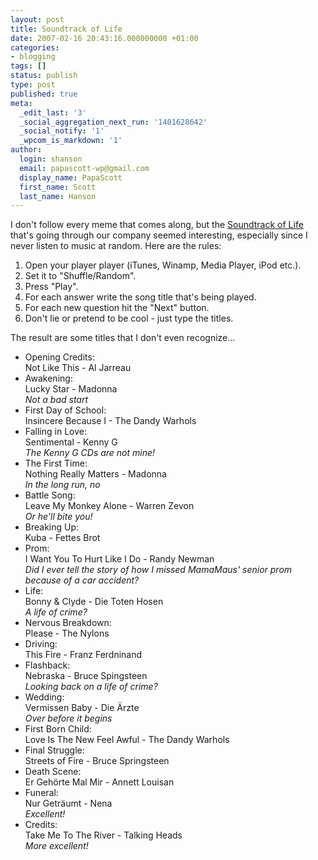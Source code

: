 ```yaml
---
layout: post
title: Soundtrack of Life
date: 2007-02-16 20:43:16.000000000 +01:00
categories:
- blogging
tags: []
status: publish
type: post
published: true
meta:
  _edit_last: '3'
  _social_aggregation_next_run: '1401628642'
  _social_notify: '1'
  _wpcom_is_markdown: '1'
author:
  login: shanson
  email: papascott-wp@gmail.com
  display_name: PapaScott
  first_name: Scott
  last_name: Hanson
---
```

<p>I don't follow every meme that comes along, but the <a href="http://www.lostfocus.de/archives/2007/02/16/soundtrack-of-life/">Soundtrack of Life</a> that's going through our company seemed interesting, especially since I never listen to music at random. Here are the rules:</p>
<ol>
<li>Open your player player (iTunes, Winamp, Media Player, iPod etc.).</li>
<li>Set it to "Shuffle/Random".</li>
<li>Press "Play".</li>
<li>For each answer write the song title that's being played.</li>
<li>For each new question hit the "Next" button.</li>
<li>Don't lie or pretend to be cool - just type the titles.</li>
</ol>
<p>The result are some titles that I don't even recognize...</p>
<ul>
<li>Opening Credits:<br />
Not Like This - Al Jarreau  </li>
<li>Awakening:<br />
Lucky Star - Madonna<br />
<em>Not a bad start</em>  </li>
<li>First Day of School:<br />
Insincere Because I - The Dandy Warhols  </li>
<li>Falling in Love:<br />
Sentimental - Kenny G<br />
<em>The Kenny G CDs are not mine!</em>  </li>
<li>The First Time:<br />
Nothing Really Matters - Madonna<br />
<em>In the long run, no</em>  </li>
<li>Battle Song:<br />
Leave My Monkey Alone - Warren Zevon<br />
<em>Or he'll bite you!</em></li>
<li>Breaking Up:<br />
Kuba - Fettes Brot  </li>
<li>Prom:<br />
I Want You To Hurt Like I Do - Randy Newman<br />
<em>Did I ever tell the story of how I missed MamaMaus' senior prom because of a car accident?</em></li>
<li>Life:<br />
Bonny &amp; Clyde - Die Toten Hosen<br />
<em>A life of crime?</em></li>
<li>Nervous Breakdown:<br />
Please - The Nylons  </li>
<li>Driving:<br />
This Fire - Franz Ferdninand  </li>
<li>Flashback:<br />
Nebraska - Bruce Spingsteen<br />
<em>Looking back on a life of crime?</em></li>
<li>Wedding:<br />
Vermissen Baby - Die Ärzte<br />
<em>Over before it begins</em></li>
<li>First Born Child:<br />
Love Is The New Feel Awful - The Dandy Warhols  </li>
<li>Final Struggle:<br />
Streets of Fire - Bruce Springsteen  </li>
<li>Death Scene:<br />
Er Gehörte Mal Mir - Annett Louisan  </li>
<li>Funeral:<br />
Nur Geträumt - Nena<br />
<em>Excellent!</em>  </li>
<li>Credits:<br />
Take Me To The River - Talking Heads<br />
<em>More excellent!</em></li>
</ul>
